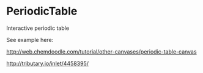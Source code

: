 PeriodicTable
=============

Interactive periodic table


See example here:

http://web.chemdoodle.com/tutorial/other-canvases/periodic-table-canvas

http://tributary.io/inlet/4458395/

